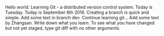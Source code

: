 Hello world.
Learning Git - a distributed version control system.
Today is Tuesday.
Today is September 6th 2016.
Creating a branch is quick and simple.
Add some text in branch dev.
Continue learning git...
Add some text by Zhangsan.
Write down what you learn.
To see what you have changed but not yet staged, type git diff with no other arguments.

